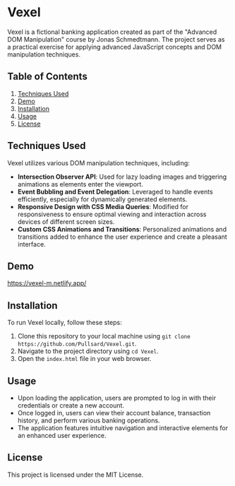 # Vexel

Vexel is a fictional banking application created as part of the "Advanced DOM Manipulation" course by Jonas Schmedtmann. The project serves as a practical exercise for applying advanced JavaScript concepts and DOM manipulation techniques.

## Table of Contents

1. [Techniques Used](#techniques-used)
2. [Demo](#demo)
3. [Installation](#installation)
4. [Usage](#usage)
6. [License](#license)

## Techniques Used

Vexel utilizes various DOM manipulation techniques, including:

- **Intersection Observer API**: Used for lazy loading images and triggering animations as elements enter the viewport.
- **Event Bubbling and Event Delegation**: Leveraged to handle events efficiently, especially for dynamically generated elements.
- **Responsive Design with CSS Media Queries**: Modified for responsiveness to ensure optimal viewing and interaction across devices of different screen sizes.
- **Custom CSS Animations and Transitions**: Personalized animations and transitions added to enhance the user experience and create a pleasant interface.

## Demo

https://vexel-m.netlify.app/
## Installation

To run Vexel locally, follow these steps:

1. Clone this repository to your local machine using `git clone https://github.com/Pullsard/Vexel.git`.
2. Navigate to the project directory using `cd Vexel`.
3. Open the `index.html` file in your web browser.

## Usage

- Upon loading the application, users are prompted to log in with their credentials or create a new account.
- Once logged in, users can view their account balance, transaction history, and perform various banking operations.
- The application features intuitive navigation and interactive elements for an enhanced user experience.

## License

This project is licensed under the MIT License.
